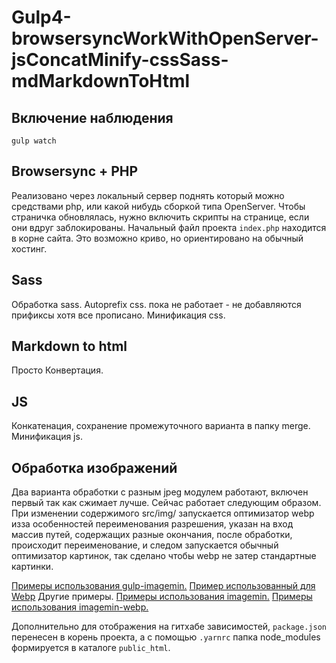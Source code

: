 # Gulp4-browsersyncWorkWithOpenServer-jsConcatMinify-cssSass-mdMarkdownToHtml

## Включение наблюдения
`gulp watch`

## Browsersync + PHP
Реализовано через локальный сервер поднять который можно средствами php, или какой нибудь сборкой типа OpenServer.
Чтобы страничка обновлялась, нужно включить скрипты на странице, если они вдруг заблокированы.
Начальный файл проекта `index.php` находится в корне сайта. Это возможно криво, но ориентировано на обычный хостинг.

## Sass
Обработка sass.
Autoprefix css. пока не работает - не добавляются прификсы хотя все прописано.
Минификация css.

## Markdown to html
Просто Конвертация.

## JS
Конкатенация, сохранение промежуточного варианта в папку merge.
Минификация js.

## Обработка изображений
Два варианта обработки с разным jpeg модулем работают, включен первый так как сжимает лучше.
Сейчас работает следующим образом. При изменении содержимого src/img/ запускается оптимизатор webp изза особенностей переименования разрешения, указан на вход массив путей, содержащих разные окончания, после обработки, происходит переименование, и следом запускается обычный оптимизатор картинок, так сделано чтобы webp не затер стандартные картинки.

[Примеры использования gulp-imagemin.](https://www.npmjs.com/package/gulp-imagemin)
[Пример использованный для Webp](https://www.smashingmagazine.com/2018/07/converting-images-to-webp/)
Другие примеры.
[Примеры использования imagemin.](https://github.com/imagemin/imagemin)
[Примеры использования imagemin-webp.](https://github.com/imagemin/imagemin-webp)


Дополнительно для отображения на гитхабе зависимостей, `package.json` перенесен в корень проекта, а с помощью `.yarnrc` папка node_modules формируется в каталоге `public_html`.
